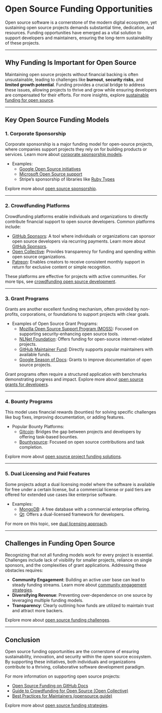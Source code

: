 # Open Source Funding Opportunities

Open source software is a cornerstone of the modern digital ecosystem, yet sustaining open source projects demands substantial time, dedication, and resources. Funding opportunities have emerged as a vital solution to support developers and maintainers, ensuring the long-term sustainability of these projects.

---

## Why Funding Is Important for Open Source

Maintaining open source projects without financial backing is often unsustainable, leading to challenges like **burnout**, **security risks**, and **limited growth potential**. Funding provides a crucial bridge to address these issues, allowing projects to thrive and grow while ensuring developers are compensated for their efforts. For more insights, explore [sustainable funding for open source](https://www.license-token.com/wiki/sustainable-funding-for-open-source).

---

## Key Open Source Funding Models

### 1. **Corporate Sponsorship**

Corporate sponsorship is a major funding model for open-source projects, where companies support projects they rely on for building products or services. Learn more about [corporate sponsorship models](https://www.license-token.com/wiki/corporate-sponsorship-models).

- Examples:
  - [Google Open Source initiatives](https://opensource.google/)
  - [Microsoft Open Source support](https://opensource.microsoft.com/)
  - Stripe’s sponsorship of libraries like [Ruby Types](https://github.com/Shopify/rbi)

Explore more about [open source sponsorship](https://www.license-token.com/wiki/open-source-sponsorship).

---

### 2. **Crowdfunding Platforms**

Crowdfunding platforms enable individuals and organizations to directly contribute financial support to open source developers. Common platforms include:

- [GitHub Sponsors](https://github.com/sponsors): A tool where individuals or organizations can sponsor open source developers via recurring payments. Learn more about [GitHub Sponsors](https://www.license-token.com/wiki/what-is-git-hub-sponsors).
- [Open Collective](https://opencollective.com/): Provides transparency for funding and spending within open source organizations.
- [Patreon](https://www.patreon.com/): Enables creators to receive consistent monthly support in return for exclusive content or simple recognition.

These platforms are effective for projects with active communities. For more tips, see [crowdfunding open source development](https://www.license-token.com/wiki/crowdfunding-open-source-development).

---

### 3. **Grant Programs**

Grants are another excellent funding mechanism, often provided by non-profits, corporations, or foundations to support projects with clear goals.

- Examples of Open Source Grant Programs:
  - [Mozilla Open Source Support Program (MOSS)](https://www.mozilla.org/en-US/moss/): Focused on supporting security-enhancing open source tools.
  - [NLNet Foundation](https://nlnet.nl/): Offers funding for open-source internet-related projects.
  - [GitHub Maintainer Fund](https://github.blog/2020-04-23-introducing-the-github-maintainer-funding-program/): Directly supports popular maintainers with available funds.
  - [Google Season of Docs](https://developers.google.com/season-of-docs): Grants to improve documentation of open source projects.

Grant programs often require a structured application with benchmarks demonstrating progress and impact. Explore more about [open source grants for developers](https://www.license-token.com/wiki/open-source-grants-for-developers).

---

### 4. **Bounty Programs**

This model uses financial rewards (bounties) for solving specific challenges like bug fixes, improving documentation, or adding features.

- Popular Bounty Platforms:
  - [Gitcoin](https://gitcoin.co/): Bridges the gap between projects and developers by offering task-based bounties.
  - [Bountysource](https://www.bountysource.com/): Focused on open source contributions and task completion.

Explore more about [open source project funding solutions](https://www.license-token.com/wiki/open-source-project-funding-solutions).

---

### 5. **Dual Licensing and Paid Features**

Some projects adopt a dual licensing model where the software is available for free under a certain license, but a commercial license or paid tiers are offered for extended use cases like enterprise software.

- Examples:
  - [MongoDB](https://www.mongodb.com/download-center/community): A free database with a commercial enterprise offering.
  - [Qt](https://www.qt.io/licensing): Offers a dual-licensed framework for developers.

For more on this topic, see [dual licensing approach](https://www.license-token.com/wiki/dual-licensing-approach).

---

## Challenges in Funding Open Source

Recognizing that not all funding models work for every project is essential. Challenges include lack of visibility for smaller projects, reliance on single sponsors, and the complexities of grant applications. Addressing these obstacles requires:

- **Community Engagement**: Building an active user base can lead to steady funding streams. Learn more about [community engagement strategies](https://www.license-token.com/wiki/community-engagement-strategies).
- **Diversifying Revenue**: Preventing over-dependence on one source by leveraging multiple funding models.
- **Transparency**: Clearly outlining how funds are utilized to maintain trust and attract more backers.

Explore more about [open source funding challenges](https://www.license-token.com/wiki/open-source-funding-challenges).

---

## Conclusion

Open source funding opportunities are the cornerstone of ensuring sustainability, innovation, and security within the open source ecosystem. By supporting these initiatives, both individuals and organizations contribute to a thriving, collaborative software development paradigm.

For more information on supporting open source projects:

- [Open Source Funding on GitHub Docs](https://docs.github.com/en/sponsors)
- [Guide to Crowdfunding for Open Source (Open Collective)](https://blog.opencollective.com/how-to-crowdfund-open-source-projects/)
- [Best Practices for Maintainers (opensource.guide)](https://opensource.guide/funding/)

Explore more about [open source funding strategies](https://www.license-token.com/wiki/open-source-funding-strategies).